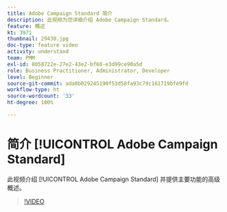 ```yaml
---
title: Adobe Campaign Standard 简介
description: 此视频为您详细介绍 Adobe Campaign Standard。
feature: 概述
kt: 3971
thumbnail: 29430.jpg
doc-type: feature video
activity: understand
team: PMM
exl-id: 8058722e-27e2-43e2-bf60-e3d99ce90a5d
role: Business Practitioner, Administrator, Developer
level: Beginner
source-git-commit: ada0b029245190f53d58fa93c79c161719bfe9fd
workflow-type: ht
source-wordcount: '33'
ht-degree: 100%

---
```


# 简介 [!UICONTROL Adobe Campaign Standard]

此视频介绍 [!UICONTROL Adobe Campaign Standard] 并提供主要功能的高级概述。

>[!VIDEO](https://video.tv.adobe.com/v/29430?quality=12)
